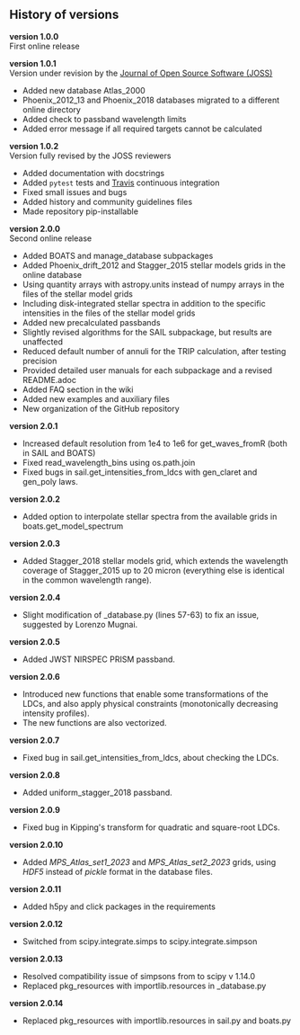## History of versions

**version 1.0.0**  
First online release

**version 1.0.1**  
Version under revision by the [Journal of Open Source Software (JOSS)](https://joss.theoj.org/)
* Added new database Atlas\_2000  
* Phoenix\_2012\_13 and Phoenix\_2018 databases migrated to a different online directory  
* Added check to passband wavelength limits  
* Added error message if all required targets cannot be calculated  

**version 1.0.2**  
Version fully revised by the JOSS reviewers  
* Added documentation with docstrings  
* Added ``pytest`` tests and [Travis](https://docs.travis-ci.com/) continuous integration  
* Fixed small issues and bugs  
* Added history and community guidelines files  
* Made repository pip-installable  

**version 2.0.0**  
Second online release  
* Added BOATS and manage_database subpackages  
* Added Phoenix_drift_2012 and Stagger_2015 stellar models grids in the online database  
* Using quantity arrays with astropy.units instead of numpy arrays in the files of the stellar model grids  
* Including disk-integrated stellar spectra in addition to the specific intensities in the files of the stellar model grids  
* Added new precalculated passbands  
* Slightly revised algorithms for the SAIL subpackage, but results are unaffected  
* Reduced default number of annuli for the TRIP calculation, after testing precision  
* Provided detailed user manuals for each subpackage and a revised README.adoc  
* Added FAQ section in the wiki  
* Added new examples and auxiliary files  
* New organization of the GitHub repository


**version 2.0.1**
* Increased default resolution from 1e4 to 1e6 for get_waves_fromR (both in SAIL and BOATS)
* Fixed read_wavelength_bins using os.path.join
* Fixed bugs in sail.get_intensities_from_ldcs with gen_claret and gen_poly laws.

**version 2.0.2**
* Added option to interpolate stellar spectra from the available grids in boats.get_model_spectrum

**version 2.0.3**
* Added Stagger_2018 stellar models grid, which extends the wavelength coverage of Stagger_2015 up to 20 micron (everything else is identical in the common wavelength range).

**version 2.0.4**
* Slight modification of \_database.py (lines 57-63) to fix an issue, suggested by Lorenzo Mugnai.

**version 2.0.5**
* Added JWST NIRSPEC PRISM passband.

**version 2.0.6**
* Introduced new functions that enable some transformations of the LDCs, and also apply physical constraints (monotonically decreasing intensity profiles).
* The new functions are also vectorized.

**version 2.0.7**
* Fixed bug in sail.get_intensities_from_ldcs, about checking the LDCs.

**version 2.0.8**
* Added uniform\_stagger\_2018 passband.

**version 2.0.9**
* Fixed bug in Kipping's transform for quadratic and square-root LDCs.

**version 2.0.10**
* Added _MPS_Atlas_set1_2023_ and _MPS_Atlas_set2_2023_ grids, using _HDF5_ instead of _pickle_ format in the database files.

**version 2.0.11**
* Added h5py and click packages in the requirements

**version 2.0.12**
* Switched from scipy.integrate.simps to scipy.integrate.simpson

**version 2.0.13**
* Resolved compatibility issue of simpsons from to scipy v 1.14.0
* Replaced pkg_resources with importlib.resources in _database.py

**version 2.0.14**
* Replaced pkg_resources with importlib.resources in sail.py and boats.py

